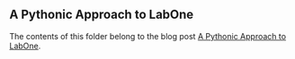## A Pythonic Approach to LabOne

The contents of this folder belong to the blog post [A Pythonic Approach to LabOne](https://www.zhinst.com/blogs/pythonic-approach-labone).
